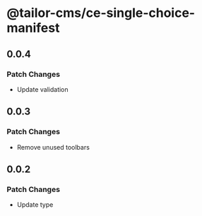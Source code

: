 # @tailor-cms/ce-single-choice-manifest

## 0.0.4

### Patch Changes

- Update validation

## 0.0.3

### Patch Changes

- Remove unused toolbars

## 0.0.2

### Patch Changes

- Update type
